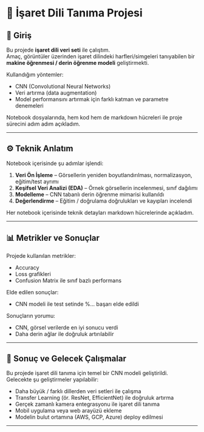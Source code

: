 # 📌 İşaret Dili Tanıma Projesi

## 📖 Giriş
Bu projede **işaret dili veri seti** ile çalıştım.  
Amaç, görüntüler üzerinden işaret dilindeki harfleri/simgeleri tanıyabilen bir **makine öğrenmesi / derin öğrenme modeli** geliştirmekti.  

Kullandığım yöntemler:  
- CNN (Convolutional Neural Networks)  
- Veri artırma (data augmentation)  
- Model performansını artırmak için farklı katman ve parametre denemeleri  

Notebook dosyalarında, hem kod hem de markdown hücreleri ile proje sürecini adım adım açıkladım.  

---

## ⚙️ Teknik Anlatım
Notebook içerisinde şu adımlar işlendi:  
1. **Veri Ön İşleme** – Görsellerin yeniden boyutlandırılması, normalizasyon, eğitim/test ayrımı  
2. **Keşifsel Veri Analizi (EDA)** – Örnek görsellerin incelenmesi, sınıf dağılımı  
3. **Modelleme** – CNN tabanlı derin öğrenme mimarisi kullanıldı  
4. **Değerlendirme** – Eğitim / doğrulama doğrulukları ve kayıpları incelendi  

Her notebook içerisinde teknik detayları markdown hücrelerinde açıkladım.  

---

## 📊 Metrikler ve Sonuçlar
Projede kullanılan metrikler:  
- Accuracy  
- Loss grafikleri  
- Confusion Matrix ile sınıf bazlı performans  

Elde edilen sonuçlar:  
- CNN modeli ile test setinde %... başarı elde edildi  

Sonuçların yorumu:  
- CNN, görsel verilerde en iyi sonucu verdi  
- Daha derin ağlar ile doğruluk artırılabilir  

---

## 🔮 Sonuç ve Gelecek Çalışmalar
Bu projede işaret dili tanıma için temel bir CNN modeli geliştirildi.  
Gelecekte şu geliştirmeler yapılabilir:  
- Daha büyük / farklı dillerden veri setleri ile çalışma  
- Transfer Learning (ör. ResNet, EfficientNet) ile doğruluk artırma  
- Gerçek zamanlı kamera entegrasyonu ile işaret dili tanıma  
- Mobil uygulama veya web arayüzü ekleme  
- Modelin bulut ortamına (AWS, GCP, Azure) deploy edilmesi  

---
